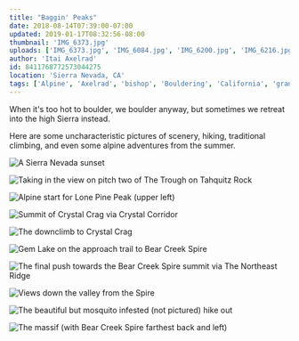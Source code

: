 ```yaml
---
title: "Baggin' Peaks"
date: 2018-08-14T07:39:00-07:00
updated: 2019-01-17T08:32:56-08:00
thumbnail: 'IMG_6373.jpg'
uploads: ['IMG_6373.jpg', 'IMG_6084.jpg', 'IMG_6200.jpg', 'IMG_6216.jpg', 'IMG_6222.jpg', 'IMG_6392.jpg', 'IMG_6397.jpg', 'IMG_6397.jpg', 'IMG_6395.jpg', 'IMG_6406.jpg', 'IMG_6408.jpg']
author: 'Itai Axelrad'
id: 8411768772573044275
location: 'Sierra Nevada, CA'
tags: ['Alpine', 'Axelrad', 'bishop', 'Bouldering', 'California', 'granite', 'Mountain', 'peak', 'summit', 'traditional', 'tuolumne', 'yosemite']
---
```


When it's too hot to boulder, we boulder anyway, but sometimes we retreat into the high Sierra instead.

Here are some uncharacteristic pictures of scenery, hiking, traditional climbing, and even some alpine adventures from the summer.

![A Sierra Nevada sunset](uploads/IMG_6373.jpg)

![Taking in the view on pitch two of The Trough on Tahquitz Rock](uploads/IMG_6084.jpg)

![Alpine start for Lone Pine Peak (upper left)](uploads/IMG_6200.jpg)

![Summit of Crystal Crag via Crystal Corridor](uploads/IMG_6216.jpg)

![The downclimb to Crystal Crag](uploads/IMG_6222.jpg)

![Gem Lake on the approach trail to Bear Creek Spire](uploads/IMG_6392.jpg)

![The final push towards the Bear Creek Spire summit via The Northeast Ridge](uploads/IMG_6397.jpg)

![Views down the valley from the Spire](uploads/IMG_6395.jpg)

![The beautiful but mosquito infested (not pictured) hike out](uploads/IMG_6406.jpg)

![The massif (with Bear Creek Spire farthest back and left)](uploads/IMG_6408.jpg)
